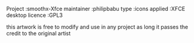 Project			:smoothx-Xfce
maintainer		:philipbabu
type			:icons
applied			:XFCE desktop
licence			:GPL3


this artwork is free to modify and use in any project as long it passes the credit to the original artist
